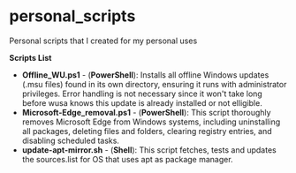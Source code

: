 # personal_scripts
Personal scripts that I created for my personal uses

**Scripts List**

* **Offline_WU.ps1** - (**PowerShell**): Installs all offline Windows updates (.msu files) found in its own directory, ensuring it runs with administrator privileges. Error handling is not necessary since it won't take long before wusa knows this update is already installed or not elligible.
* **Microsoft-Edge_removal.ps1** - (**PowerShell**): This script thoroughly removes Microsoft Edge from Windows systems, including uninstalling all packages, deleting files and folders, clearing registry entries, and disabling scheduled tasks.
* **update-apt-mirror.sh** - (**Shell**): This script fetches, tests and updates the sources.list for OS that uses apt as package manager.
